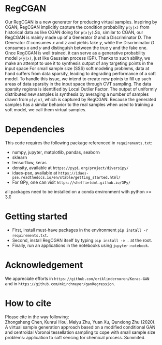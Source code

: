 # RegCGAN 

Our RegCGAN is a new generator for producing virtual samples. 
Inspiring by CGAN, RegCGAN implicitly capture the condition 
probability `p(y|x)` from historical data as like CGAN doing for
`p(x|y)`.So, similar to CGAN, our RegCGAN is mainly made up of
a Generator *G* and a Discriminator *D*. The Generator *G* 
consumes *x* and *z* and yields fake *y*, while 
the Discriminator *D* consumes *x* and *y* and distinguish between
the true y and the fake one. Once RegCGAN is well trained,
it can serve as a generative probability model `p(y|x)`, just like 
Gaussian process (GP). Thanks to such ability, we make an attempt to
use it to synthesis output of any targeting points in the input space
For small sample size (SSS) soft modeling problems, data at hand suffers 
from data sparsity, leading to degrading performance of a soft model.
To handle this issue, we intend to create new points to fill up such
 areas of data sparsity in the input space through CVT sampling. The
 data sparsity regions is identified by Local Outlier Factor. The
 output of uniformly distributed new samples is synthesis by averaging
 a number of samples drawn from `p(y|x)`, which is captured by RegCGAN.
 Because the generated samples has a similar behavior to the
 real samples when used to training a soft model,
  we call them virtual samples.

# Dependencies
This code requires the following package referenced in `requirements.txt`:
  * numpy, jupyter, matplotlib, pandas, seaborn
  * sklearn
  * tensorflow, keras
  * density, available at `https://pypi.org/project/diversipy/`
  * idaes-pse, available at `https://idaes-pse.readthedocs.io/en/stable/getting_started.html/`
  * For GPy, one can visit `https://sheffieldml.github.io/GPy/`
  
 all packages need to be installed on a conda environment with python >= 3.0 

# Getting started
* First, install must-have packages in the environment
 `pip install -r requirements.txt`. 
* Second, install RegCGAN itself by 
 typing `pip install -e .` at the root.
* Finally, run an applications in the notebooks using `jupyter-notebook`.

# Acknowledgement
We appreciate efforts in `https://github.com/eriklindernoren/Keras-GAN` and
in `https://github.com/mkirchmeyer/ganRegression`.

# How to cite
Please cite in the way following:  
Zhongsheng Chen, Kunrui Hou, Meiyu Zhu, Yuan Xu, Qunxiong Zhu (2020). 
A virtual sample generation approach based on 
a modified conditional GAN and centroidal Voronoi tessellation sampling 
to cope with small sample size problems: 
application to soft sensing for chemical  process. Summited.
